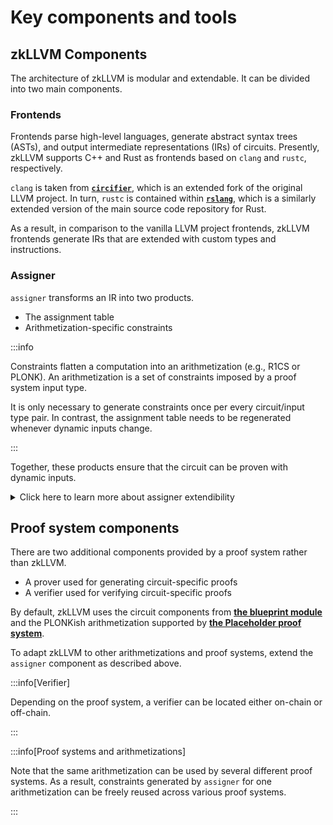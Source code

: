 # Key components and tools

## zkLLVM Components

The architecture of zkLLVM is modular and extendable. It can be divided into two main components.

### Frontends

Frontends parse high-level languages, generate abstract syntax trees (ASTs), and output intermediate representations (IRs) of circuits. Presently, zkLLVM supports C++ and Rust as frontends based on `clang` and `rustc`, respectively.

`clang` is taken from [**`circifier`**](https://github.com/NilFoundation/zkllvm-circifier), which is an extended fork of the original LLVM project. In turn, `rustc` is contained within [**`rslang`**](https://github.com/NilFoundation/zkllvm-rslang), which is a similarly extended version of the main source code repository for Rust.

As a result, in comparison to the vanilla LLVM project frontends, zkLLVM frontends generate IRs that are extended with custom types and instructions.

### Assigner

`assigner` transforms an IR into two products.

- The assignment table
- Arithmetization-specific constraints

:::info

Constraints flatten a computation into an arithmetization (e.g., R1CS or PLONK). An arithmetization is a set of constraints imposed by a proof system input type.

It is only necessary to generate constraints once per every circuit/input type pair. In contrast, the assignment table needs to be regenerated whenever dynamic inputs change.

:::

Together, these products ensure that the circuit can be proven with dynamic inputs.

<details>
<summary>
Click here to learn more about assigner extendibility
</summary>
<p>
The core of <code>assigner</code> is an LLVM IR parser, which can be ported into any programming language. To access its current implementation, [**click here**](https://github.com/NilFoundation/zkllvm-assigner). This implementation is written in C++ and supports only the PLONK arithmetization.
</p>
<p>
<code>assigner</code> can be extended to support any other arithmetization. This process involves implementing the LLVM IR parser and following these steps.
<ul>
<li>Find a suitable components library for the chosen arithmetization (such as <strong><a href="https://github.com/zcash/halo2">halo2</a></strong> for Rust)</li>
<li>Use the components library to implement assignment table generation</li>
<li>Use the components library to implement constraints generation and serialization</li>
</ul>
</p>
<p>
Note that the zkLLVM frontends output IRs that are modified compared to the IRs generated by the vanilla LLVM project. As a result, any external tool that uses the original <code>LLVMIRParser</code> from LLVM will be unable to parse IRs from zkLLVM.
</p>
<p>
When extending <code>assigner</code>, simply reusing an external parser will not work: it will need to be adapted to fully parse the modified IRs supplied by frontends.
</p> 
</details>


## Proof system components

There are two additional components provided by a proof system rather than zkLLVM.

- A prover used for generating circuit-specific proofs
- A verifier used for verifying circuit-specific proofs

By default, zkLLVM uses the circuit components from [**the blueprint module**](https://github.com/NilFoundation/zkllvm-blueprint) and the PLONKish arithmetization supported by [**the Placeholder proof system**](https://nil.foundation/blog/post/placeholder-proofsystem).

To adapt zkLLVM to other arithmetizations and proof systems, extend the `assigner` component as described above.

:::info[Verifier]

Depending on the proof system, a verifier can be located either on-chain or off-chain.

:::

:::info[Proof systems and arithmetizations]

Note that the same arithmetization can be used by several different proof systems. As a result, constraints generated by `assigner` for one arithmetization can be freely reused across various proof systems.

:::
